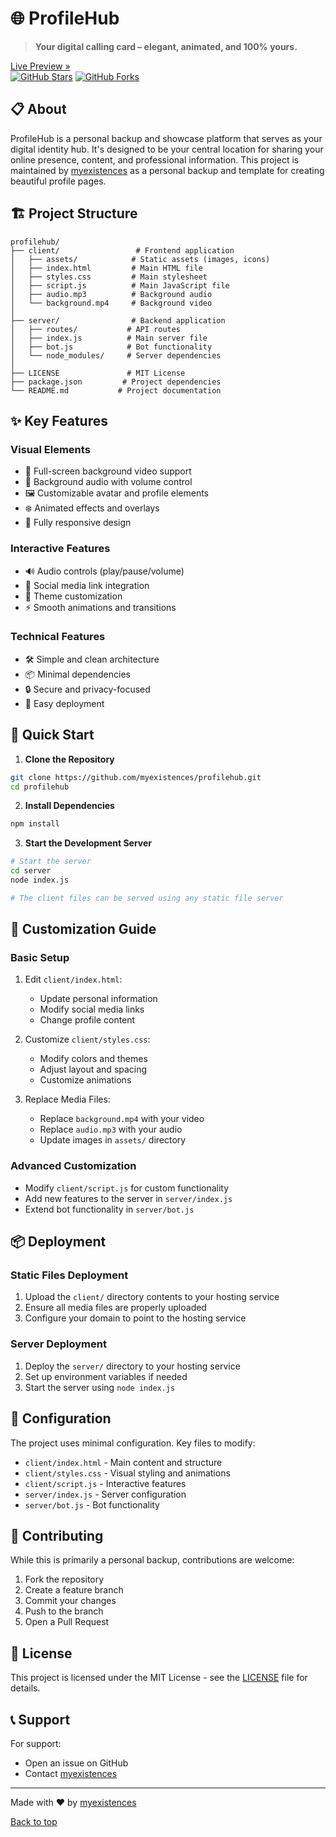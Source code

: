 # 🌐 ProfileHub

> **Your digital calling card – elegant, animated, and 100% yours.** 

[Live Preview »](https://profilehub-la2b.vercel.app/)   
[![GitHub Stars](https://img.shields.io/github/stars/myexistences/profilehub?style=flat-square)](https://github.com/myexistences/profilehub/stargazers)  [![GitHub Forks](https://img.shields.io/github/forks/myexistences/profilehub?style=flat-square)](https://github.com/myexistences/profilehub/fork)

## 📋 About

ProfileHub is a personal backup and showcase platform that serves as your digital identity hub. It's designed to be your central location for sharing your online presence, content, and professional information. This project is maintained by [myexistences](https://github.com/myexistences) as a personal backup and template for creating beautiful profile pages.

## 🏗️ Project Structure

```
profilehub/
├── client/                 # Frontend application
│   ├── assets/            # Static assets (images, icons)
│   ├── index.html         # Main HTML file
│   ├── styles.css         # Main stylesheet
│   ├── script.js          # Main JavaScript file
│   ├── audio.mp3          # Background audio
│   └── background.mp4     # Background video
│
├── server/                # Backend application
│   ├── routes/           # API routes
│   ├── index.js          # Main server file
│   ├── bot.js            # Bot functionality
│   └── node_modules/     # Server dependencies
│
├── LICENSE               # MIT License
├── package.json         # Project dependencies
└── README.md           # Project documentation
```

## ✨ Key Features

### Visual Elements
- 🎥 Full-screen background video support
- 🎵 Background audio with volume control
- 🖼️ Customizable avatar and profile elements
- ❄️ Animated effects and overlays
- 📱 Fully responsive design

### Interactive Features
- 🔊 Audio controls (play/pause/volume)
- 🔗 Social media link integration
- 🎨 Theme customization
- ⚡ Smooth animations and transitions

### Technical Features
- 🛠️ Simple and clean architecture
- 📦 Minimal dependencies
- 🔒 Secure and privacy-focused
- 🚀 Easy deployment

## 🚀 Quick Start

1. **Clone the Repository**
```bash
git clone https://github.com/myexistences/profilehub.git
cd profilehub
```

2. **Install Dependencies**
```bash
npm install
```

3. **Start the Development Server**
```bash
# Start the server
cd server
node index.js

# The client files can be served using any static file server
```

## 🎨 Customization Guide

### Basic Setup
1. Edit `client/index.html`:
   - Update personal information
   - Modify social media links
   - Change profile content

2. Customize `client/styles.css`:
   - Modify colors and themes
   - Adjust layout and spacing
   - Customize animations

3. Replace Media Files:
   - Replace `background.mp4` with your video
   - Replace `audio.mp3` with your audio
   - Update images in `assets/` directory

### Advanced Customization
- Modify `client/script.js` for custom functionality
- Add new features to the server in `server/index.js`
- Extend bot functionality in `server/bot.js`

## 📦 Deployment

### Static Files Deployment
1. Upload the `client/` directory contents to your hosting service
2. Ensure all media files are properly uploaded
3. Configure your domain to point to the hosting service

### Server Deployment
1. Deploy the `server/` directory to your hosting service
2. Set up environment variables if needed
3. Start the server using `node index.js`

## 🔧 Configuration

The project uses minimal configuration. Key files to modify:

- `client/index.html` - Main content and structure
- `client/styles.css` - Visual styling and animations
- `client/script.js` - Interactive features
- `server/index.js` - Server configuration
- `server/bot.js` - Bot functionality

## 🤝 Contributing

While this is primarily a personal backup, contributions are welcome:

1. Fork the repository
2. Create a feature branch
3. Commit your changes
4. Push to the branch
5. Open a Pull Request

## 📝 License

This project is licensed under the MIT License - see the [LICENSE](LICENSE) file for details.

## 📞 Support

For support:
- Open an issue on GitHub
- Contact [myexistences](https://github.com/myexistences)

---

Made with ❤️ by [myexistences](https://github.com/myexistences)

[Back to top](#-profilehub) 
